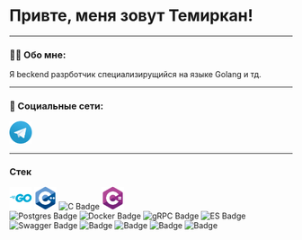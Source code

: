 # Привте, меня зовут Темиркан!

---

### :man_technologist: Обо мне:

Я beckend разрботчик специализирущийся на языке Golang и тд.

---

### 🤝 Социальные сети:
  <div id="badges">
    <a href="https://t.me/Abitoff" target="_blank">
      <img src="https://raw.githubusercontent.com/github/explore/80688e429a7d4ef2fca1e82350fe8e3517d3494d/topics/telegram/telegram.png" width="40" height="40" alt="TG Badge"/>
    </a>
  </div>

---

### Стек
<div>
<img src="https://github.com/devicons/devicon/raw/master/icons/go/go-original-wordmark.svg" width="40" height="40" alt="Go Badge"/>
<img src="https://github.com/a-bit-off/a-bit-off/blob/main/c-.png" width="40" height="40" alt="С++ Badge"/>
<img src="https://upload.wikimedia.org/wikipedia/commons/thumb/1/18/C_Programming_Language.svg/695px-C_Programming_Language.svg.png" width="40" height="40" alt="C Badge"/>
<img src="https://github.com/a-bit-off/a-bit-off/blob/main/c-sharp.png" width="40" height="40" alt="С# Badge"/>
  
</div>
<div>
<img src="https://cdn-icons-png.flaticon.com/512/5968/5968342.png" width="40" height="40" alt="Postgres Badge"/>


<img src="https://cdn.icon-icons.com/icons2/2407/PNG/512/docker_icon_146192.png" width="40" height="40" alt="Docker Badge"/>
<img src="https://images.velog.io/images/s00ny0ung/post/bb8d2355-dfb0-4a8a-9998-7a3863e74771/grpc.png" width="40" height="40" alt="gRPC Badge"/>


<img src="https://ria.gallerycdn.vsassets.io/extensions/ria/elastic/0.13.3/1530754501320/Microsoft.VisualStudio.Services.Icons.Default" width="40" height="40" alt="ES Badge"/>

<img src="https://pnx-assets-prod.s3.amazonaws.com/2020-07/swagger_logo_1.png" width="150" height="40" alt="Swagger Badge"/>
<img src="" width="40" height="40" alt=" Badge"/>
<img src="" width="40" height="40" alt=" Badge"/>
<img src="" width="40" height="40" alt=" Badge"/>
<img src="" width="40" height="40" alt=" Badge"/>



<!--
<img src="" width="40" height="40" alt=" Badge"/>
-->


</div>

